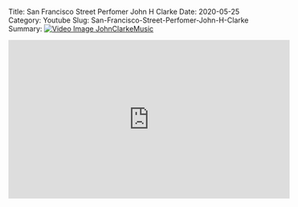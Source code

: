 Title: San Francisco Street Perfomer John H Clarke
Date: 2020-05-25
Category: Youtube
Slug: San-Francisco-Street-Perfomer-John-H-Clarke
Summary: <a href="/San-Francisco-Street-Perfomer-John-H-Clarke.html/"><img src="https://i.ytimg.com/vi/rNgCOm6EQUI/hqdefault.jpg" alt="Video Image JohnClarkeMusic"></a>

<iframe width="560" height="315" src="https://www.youtube.com/embed/rNgCOm6EQUI" title="YouTube video player" frameborder="0" allow="accelerometer; autoplay; clipboard-write; encrypted-media; gyroscope; picture-in-picture" allowfullscreen></iframe>

